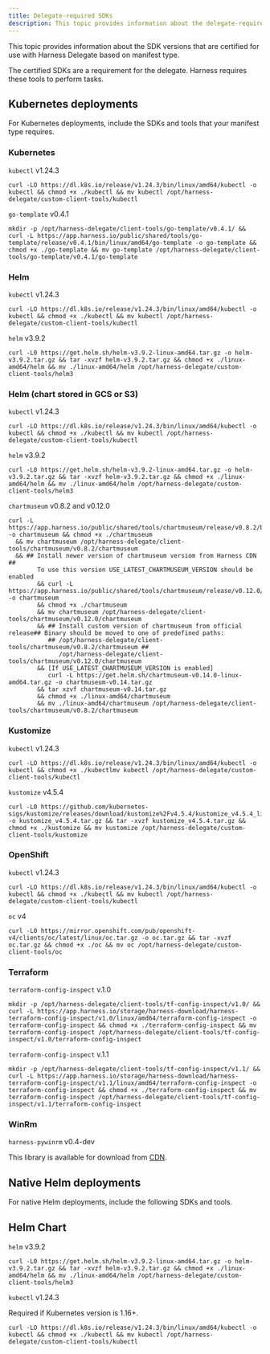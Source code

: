 ```yaml
---
title: Delegate-required SDKs
description: This topic provides information about the delegate-required development kits and libraries. These resources a listed by manifest type.
---
```


This topic provides information about the SDK versions that are certified for use with Harness Delegate based on manifest type. 

The certified SDKs are a requirement for the delegate. Harness requires these tools to perform tasks.

## Kubernetes deployments

For Kubernetes deployments, include the SDKs and tools that your manifest type requires.

### Kubernetes

`kubectl` v1.24.3

```
curl -LO https://dl.k8s.io/release/v1.24.3/bin/linux/amd64/kubectl -o kubectl && chmod +x ./kubectl && mv kubectl /opt/harness-delegate/custom-client-tools/kubectl
```

`go-template` v0.4.1 

```
mkdir -p /opt/harness-delegate/client-tools/go-template/v0.4.1/ && curl -L https://app.harness.io/public/shared/tools/go-template/release/v0.4.1/bin/linux/amd64/go-template -o go-template && chmod +x ./go-template && mv go-template /opt/harness-delegate/client-tools/go-template/v0.4.1/go-template
```

### Helm 

`kubectl` v1.24.3 

```
curl -LO https://dl.k8s.io/release/v1.24.3/bin/linux/amd64/kubectl -o kubectl && chmod +x ./kubectl && mv kubectl /opt/harness-delegate/custom-client-tools/kubectl
```

`helm` v3.9.2 

```
curl -L0 https://get.helm.sh/helm-v3.9.2-linux-amd64.tar.gz -o helm-v3.9.2.tar.gz && tar -xvzf helm-v3.9.2.tar.gz && chmod +x ./linux-amd64/helm && mv ./linux-amd64/helm /opt/harness-delegate/custom-client-tools/helm3
```

### Helm (chart stored in GCS or S3) 

`kubectl` v1.24.3 

```
curl -LO https://dl.k8s.io/release/v1.24.3/bin/linux/amd64/kubectl -o kubectl && chmod +x ./kubectl && mv kubectl /opt/harness-delegate/custom-client-tools/kubectl
```

`helm` v3.9.2 

```
curl -L0 https://get.helm.sh/helm-v3.9.2-linux-amd64.tar.gz -o helm-v3.9.2.tar.gz && tar -xvzf helm-v3.9.2.tar.gz && chmod +x ./linux-amd64/helm && mv ./linux-amd64/helm /opt/harness-delegate/custom-client-tools/helm3
```

`chartmuseum` v0.8.2 and v0.12.0 

```
curl -L https://app.harness.io/public/shared/tools/chartmuseum/release/v0.8.2/bin/linux/amd64/chartmuseum -o chartmuseum && chmod +x ./chartmuseum 
  && mv chartmuseum /opt/harness-delegate/client-tools/chartmuseum/v0.8.2/chartmuseum 
  && ## Install newer version of chartmuseum versiom from Harness CDN ## 
        To use this version USE_LATEST_CHARTMUSEUM_VERSION should be enabled 
        && curl -L https://app.harness.io/public/shared/tools/chartmuseum/release/v0.12.0/bin/linux/amd64/chartmuseum -o chartmuseum 
        && chmod +x ./chartmuseum 
        && mv chartmuseum /opt/harness-delegate/client-tools/chartmuseum/v0.12.0/chartmuseum 
        && ## Install custom version of chartmuseum from official release## Binary should be moved to one of predefined paths:
           ## /opt/harness-delegate/client-tools/chartmuseum/v0.8.2/chartmuseum ## 
              /opt/harness-delegate/client-tools/chartmuseum/v0.12.0/chartmuseum 
        && [If USE_LATEST_CHARTMUSEUM_VERSION is enabled] 
           curl -L https://get.helm.sh/chartmuseum-v0.14.0-linux-amd64.tar.gz -o chartmuseum-v0.14.tar.gz 
        && tar xzvf chartmuseum-v0.14.tar.gz 
        && chmod +x ./linux-amd64/chartmuseum 
        && mv ./linux-amd64/chartmuseum /opt/harness-delegate/client-tools/chartmuseum/v0.8.2/chartmuseum
```

### Kustomize

`kubectl` v1.24.3 

```
curl -LO https://dl.k8s.io/release/v1.24.3/bin/linux/amd64/kubectl -o kubectl && chmod +x ./kubectlmv kubectl /opt/harness-delegate/custom-client-tools/kubectl
```

`kustomize` v4.5.4 

```
curl -L0 https://github.com/kubernetes-sigs/kustomize/releases/download/kustomize%2Fv4.5.4/kustomize_v4.5.4_linux_amd64.tar.gz -o kustomize_v4.5.4.tar.gz && tar -xvzf kustomize_v4.5.4.tar.gz && chmod +x ./kustomize && mv kustomize /opt/harness-delegate/custom-client-tools/kustomize
```

### OpenShift 

`kubectl` v1.24.3 

```
curl -LO https://dl.k8s.io/release/v1.24.3/bin/linux/amd64/kubectl -o kubectl && chmod +x ./kubectl && mv kubectl /opt/harness-delegate/custom-client-tools/kubectl
```

`oc` v4

```
curl -L0 https://mirror.openshift.com/pub/openshift-v4/clients/oc/latest/linux/oc.tar.gz -o oc.tar.gz && tar -xvzf oc.tar.gz && chmod +x ./oc && mv oc /opt/harness-delegate/custom-client-tools/oc
```

### Terraform 

`terraform-config-inspect` v.1.0 

```
mkdir -p /opt/harness-delegate/client-tools/tf-config-inspect/v1.0/ && curl -L https://app.harness.io/storage/harness-download/harness-terraform-config-inspect/v1.0/linux/amd64/terraform-config-inspect -o terraform-config-inspect && chmod +x ./terraform-config-inspect && mv terraform-config-inspect /opt/harness-delegate/client-tools/tf-config-inspect/v1.0/terraform-config-inspect
```

`terraform-config-inspect` v.1.1 

```
mkdir -p /opt/harness-delegate/client-tools/tf-config-inspect/v1.1/ && curl -L https://app.harness.io/storage/harness-download/harness-terraform-config-inspect/v1.1/linux/amd64/terraform-config-inspect -o terraform-config-inspect && chmod +x ./terraform-config-inspect && mv terraform-config-inspect /opt/harness-delegate/client-tools/tf-config-inspect/v1.1/terraform-config-inspect
```

### WinRm 

`harness-pywinrm` v0.4-dev 

This library is available for download from [CDN](https://app.harness.io/public/shared/tools/harness-pywinrm/release/v0.4-dev/bin/linux/amd64/harness-pywinrm).


## Native Helm deployments

For native Helm deployments, include the following SDKs and tools.


## Helm Chart 

`helm` v3.9.2 

```
curl -L0 https://get.helm.sh/helm-v3.9.2-linux-amd64.tar.gz -o helm-v3.9.2.tar.gz && tar -xvzf helm-v3.9.2.tar.gz && chmod +x ./linux-amd64/helm && mv ./linux-amd64/helm /opt/harness-delegate/custom-client-tools/helm3
```

`kubectl` v1.24.3 

Required if Kubernetes version is 1.16+. 

```
curl -LO https://dl.k8s.io/release/v1.24.3/bin/linux/amd64/kubectl -o kubectl && chmod +x ./kubectl && mv kubectl /opt/harness-delegate/custom-client-tools/kubectl
```

